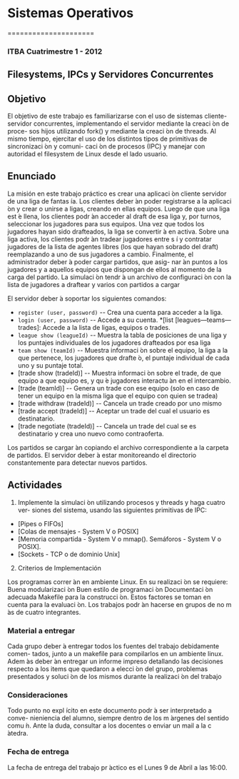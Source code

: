 # Sistemas Operativos
=====================

### ITBA Cuatrimestre 1 - 2012


Filesystems, IPCs y Servidores Concurrentes
-------------------------------------------

## Objetivo

El objetivo de este trabajo es familiarizarse con el uso de sistemas cliente- servidor concurrentes, implementando el servidor mediante la creaci ́on de proce- sos hijos utilizando fork() y mediante la creaci ́on de threads. Al mismo tiempo, ejercitar el uso de los distintos tipos de primitivas de sincronizaci ́on y comuni- caci ́on de procesos (IPC) y manejar con autoridad el filesystem de Linux desde el lado usuario.

## Enunciado

La misión en este trabajo práctico es crear una aplicaci ́on cliente servidor de una liga de fantas ́ıa. Los clientes deber ́an poder registrarse a la aplicaci ́on y crear o unirse a ligas, creando en ellas equipos. Luego de que una liga est ́e llena, los clientes podr ́an acceder al draft de esa liga y, por turnos, seleccionar los jugadores para sus equipos. Una vez que todos los jugadores hayan sido drafteados, la liga se convertir ́a en activa. Sobre una liga activa, los clientes podr ́an tradear jugadores entre s ́ı y contratar jugadores de la lista de agentes libres (los que hayan sobrado del draft) reemplazando a uno de sus jugadores a cambio. Finalmente, el administrador deber ́a poder cargar partidos, que asig- nar ́an puntos a los jugadores y a aquellos equipos que dispongan de ellos al momento de la carga del partido.
La simulaci ́on tendr ́a un archivo de configuraci ́on con la lista de jugadores a draftear y varios con partidos a cargar

El servidor deber ́a soportar los siguientes comandos: 

* `register (user, password)` --  Crea una cuenta para acceder a la liga.
* `login (user, password)` --  Accede a su cuenta. *[list [leagues—teams—trades]: Accede a la lista de ligas, equipos o trades.
* `league show (leagueId)` -- Muestra la tabla de posiciones de una liga y los puntajes individuales de los jugadores drafteados por esa liga
* `team show (teamId)` --  Muestra informaci ́on sobre el equipo, la liga a la que pertenece, los jugadores que drafte ́o, el puntaje individual de cada uno y su puntaje total.
* [trade show (tradeId)] --  Muestra informaci ́on sobre el trade, de que equipo a que equipo es, y qu ́e jugadores interactu ́an en el intercambio.
* [trade (teamId)] --  Genera un trade con ese equipo (solo en caso de tener un equipo en la misma liga que el equipo con quien se tradea)
* [trade withdraw (tradeId)] --  Cancela un trade creado por uno mismo
* [trade accept (tradeId)] --  Aceptar un trade del cual el usuario es destinatario.
* [trade negotiate (tradeId)] --  Cancela un trade del cual se es destinatario y crea uno nuevo como contraoferta.

Los partidos se cargar ́an copiando el archivo correspondiente a la carpeta de partidos. El servidor deber ́a estar monitoreando el directorio constantemente para detectar nuevos partidos.

## Actividades

1) Implemente la simulaci ́on utilizando procesos y threads y haga cuatro ver- siones del sistema, usando las siguientes primitivas de IPC:

* [Pipes o FIFOs]
* [Colas de mensajes - System V o POSIX]
* [Memoria compartida - System V o mmap(). Semáforos - System V o POSIX].
* [Sockets - TCP o de dominio Unix]

2) Criterios de Implementación

Los programas correr ́an en ambiente Linux. En su realizaci ́on se requiere:
Buena modularizaci ́on Buen estilo de programaci ́on Documentaci ́on adecuada Makefile para la construcci ́on.
Estos factores se toman en cuenta para la evaluaci ́on. Los trabajos podr ́an hacerse en grupos de no m ́as de cuatro integrantes.

### Material a entregar
Cada grupo deber ́a entregar todos los fuentes del trabajo debidamente comen- tados, junto a un makefile para compilarlos en un ambiente linux. Adem ́as deber ́an entregar un informe impreso detallando las decisiones respecto a los items que quedaron a elecci ́on del grupo, problemas presentados y soluci ́on de los mismos durante la realizaci ́on del trabajo

### Consideraciones

Todo punto no expl ́ıcito en este documento podr ́a ser interpretado a conve- nieniencia del alumno, siempre dentro de los m ́argenes del sentido comu ́n. Ante la duda, consultar a los docentes o enviar un mail a la c ́atedra.

### Fecha de entrega
La fecha de entrega del trabajo pr ́actico es el Lunes 9 de Abril a las 16:00.



